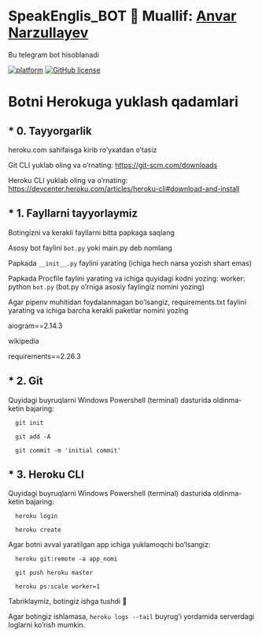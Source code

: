 # SpeakEnglis_BOT 🚀    Muallif: [Anvar Narzullayev](https://github.com/anvarnarz)
Bu telegram bot hisoblanadi

[![platform](https://img.shields.io/github/followers/5?style=social)](https://t.me/nurbekdev)
[![GitHub license](https://img.shields.io/badge/License-Apache2.0-blue.svg)](LICENSE)
  # Botni Herokuga yuklash qadamlari
 ## * 0. Tayyorgarlik

heroku.com sahifaisga kirib ro’yxatdan o’tasiz

Git CLI yuklab oling va o’rnating: https://git-scm.com/downloads

Heroku CLI yuklab oling va o’rnating: https://devcenter.heroku.com/articles/heroku-cli#download-and-install

## * 1. Fayllarni tayyorlaymiz
 
Botingizni va kerakli fayllarni bitta papkaga saqlang

Asosy bot faylini `bot.py` yoki main.py deb nomlang

Papkada `__init__.py` faylini yarating (ichiga hech narsa yozish shart emas)

Papkada Procfile faylini yarating va ichiga quyidagi kodni yozing: worker: python `bot.py` (bot.py o’rniga asosiy faylingiz nomini yozing)

Agar pipenv muhitidan foydalanmagan bo’lsangiz, requirements.txt faylini yarating va ichiga barcha kerakli paketlar nomini yozing

aiogram==2.14.3

wikipedia

requirements==2.26.3

## * 2. Git

Quyidagi buyruqlarni Windows Powershell (terminal) dasturida oldinma-ketin bajaring:

      git init

      git add -A

      git commit -m 'initial commit'

## * 3. Heroku CLI

 Quyidagi buyruqlarni Windows Powershell (terminal) dasturida oldinma-ketin bajaring:

      heroku login

      heroku create

 Agar botni avval yaratilgan app ichiga yuklamoqchi bo’lsangiz:

      heroku git:remote -a app_nomi

      git push heroku master

      heroku ps:scale worker=1

Tabriklaymiz, botingiz ishga tushdi 🙌


Agar botingiz ishlamasa, `heroku logs --tail` buyrug’i yordamida serverdagi loglarni ko’rish mumkin.




